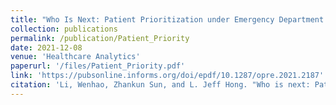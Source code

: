 ```yaml
---
title: "Who Is Next: Patient Prioritization under Emergency Department Blocking"
collection: publications
permalink: /publication/Patient_Priority
date: 2021-12-08
venue: 'Healthcare Analytics'
paperurl: '/files/Patient_Priority.pdf'
link: 'https://pubsonline.informs.org/doi/epdf/10.1287/opre.2021.2187'
citation: 'Li, Wenhao, Zhankun Sun, and L. Jeff Hong. "Who is next: Patient prioritization under emergency department blocking." Operations Research (2021).'
---
```

